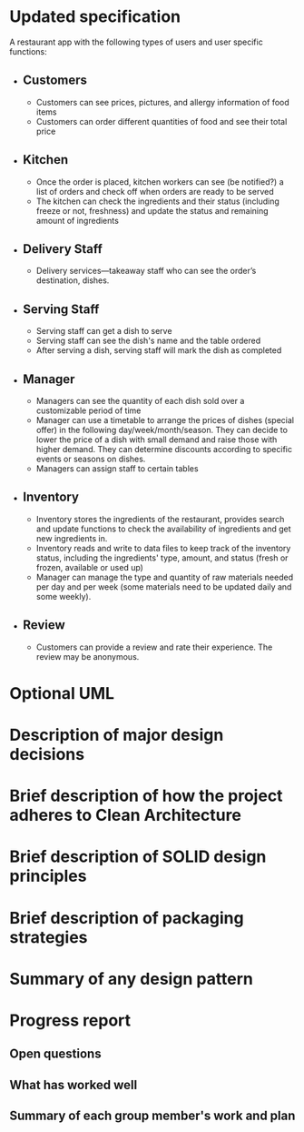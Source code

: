 # Updated specification
A restaurant app with the following types of users and user specific functions:

- ## Customers
    - Customers can see prices, pictures, and allergy information of food items
    - Customers can order different quantities of food and see their total price
- ## Kitchen
    - Once the order is placed, kitchen workers can see (be notified?) a list of orders and check off when orders are ready to be served
    - The kitchen can check the ingredients and their status (including freeze or not, freshness) and update the status and remaining amount of ingredients
- ## Delivery Staff
    - Delivery services—takeaway staff who can see the order’s destination, dishes.
- ## Serving Staff
    - Serving staff can get a dish to serve
    - Serving staff can see the dish's name and the table ordered
    - After serving a dish, serving staff will mark the dish as completed
- ## Manager
    - Managers can see the quantity of each dish sold over a customizable period of time
    - Manager can use a timetable to arrange the prices of dishes (special offer) in the following day/week/month/season. They can decide to lower the price of a dish with small demand and raise those with higher demand. They can determine discounts according to specific events or seasons on dishes. 
    - Managers can assign staff to certain tables
- ## Inventory
    - Inventory stores the ingredients of the restaurant, provides search and update functions to check the availability of ingredients and get new ingredients in. 
    - Inventory reads and write to data files to keep track of the inventory status, including the ingredients' type, amount, and status (fresh or frozen, available or used up)
    - Manager can manage the type and quantity of raw materials needed per day and per week (some materials need to be updated daily and some weekly).
- ## Review
    - Customers can provide a review and rate their experience. The review may be anonymous.
# Optional UML
# Description of major design decisions
# Brief description of how the project adheres to Clean Architecture
# Brief description of SOLID design principles
# Brief description of packaging strategies
# Summary of any design pattern
# Progress report
## Open questions
## What has worked well
## Summary of each group member's work and plan 